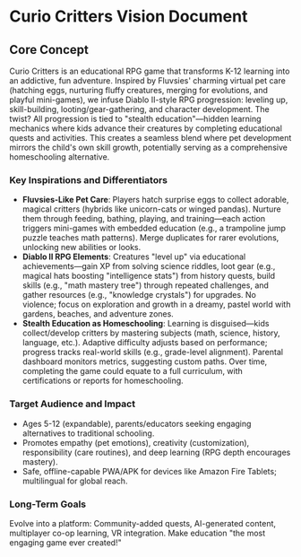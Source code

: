 
# Curio Critters Vision Document

## Core Concept
Curio Critters is an educational RPG game that transforms K-12 learning into an addictive, fun adventure. Inspired by Fluvsies' charming virtual pet care (hatching eggs, nurturing fluffy creatures, merging for evolutions, and playful mini-games), we infuse Diablo II-style RPG progression: leveling up, skill-building, looting/gear-gathering, and character development. The twist? All progression is tied to "stealth education"—hidden learning mechanics where kids advance their creatures by completing educational quests and activities. This creates a seamless blend where pet development mirrors the child's own skill growth, potentially serving as a comprehensive homeschooling alternative.

### Key Inspirations and Differentiators
- **Fluvsies-Like Pet Care**: Players hatch surprise eggs to collect adorable, magical critters (hybrids like unicorn-cats or winged pandas). Nurture them through feeding, bathing, playing, and training—each action triggers mini-games with embedded education (e.g., a trampoline jump puzzle teaches math patterns). Merge duplicates for rarer evolutions, unlocking new abilities or looks.
- **Diablo II RPG Elements**: Creatures "level up" via educational achievements—gain XP from solving science riddles, loot gear (e.g., magical hats boosting "intelligence stats") from history quests, build skills (e.g., "math mastery tree") through repeated challenges, and gather resources (e.g., "knowledge crystals") for upgrades. No violence; focus on exploration and growth in a dreamy, pastel world with gardens, beaches, and adventure zones.
- **Stealth Education as Homeschooling**: Learning is disguised—kids collect/develop critters by mastering subjects (math, science, history, language, etc.). Adaptive difficulty adjusts based on performance; progress tracks real-world skills (e.g., grade-level alignment). Parental dashboard monitors metrics, suggesting custom paths. Over time, completing the game could equate to a full curriculum, with certifications or reports for homeschooling.

### Target Audience and Impact
- Ages 5-12 (expandable), parents/educators seeking engaging alternatives to traditional schooling.
- Promotes empathy (pet emotions), creativity (customization), responsibility (care routines), and deep learning (RPG depth encourages mastery).
- Safe, offline-capable PWA/APK for devices like Amazon Fire Tablets; multilingual for global reach.

### Long-Term Goals
Evolve into a platform: Community-added quests, AI-generated content, multiplayer co-op learning, VR integration. Make education "the most engaging game ever created!"
